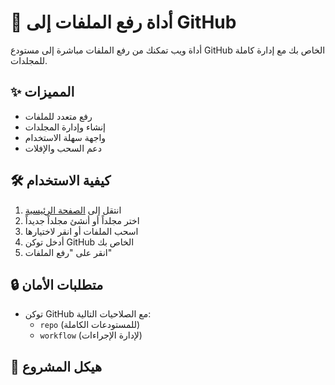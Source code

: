 # 🚀 أداة رفع الملفات إلى GitHub

أداة ويب تمكنك من رفع الملفات مباشرة إلى مستودع GitHub الخاص بك مع إدارة كاملة للمجلدات.

## ✨ المميزات
- رفع متعدد للملفات
- إنشاء وإدارة المجلدات
- واجهة سهلة الاستخدام
- دعم السحب والإفلات

## 🛠️ كيفية الاستخدام
1. انتقل إلى [الصفحة الرئيسية](https://osama2020almorisi.github.io/fileuploader//)
3. اختر مجلداً أو أنشئ مجلداً جديداً
4. اسحب الملفات أو انقر لاختيارها
5. أدخل توكن GitHub الخاص بك
6. انقر على "رفع الملفات"

## 🔒 متطلبات الأمان
- توكن GitHub مع الصلاحيات التالية:
  - `repo` (للمستودعات الكاملة)
  - `workflow` (لإدارة الإجراءات)

## 📂 هيكل المشروع
